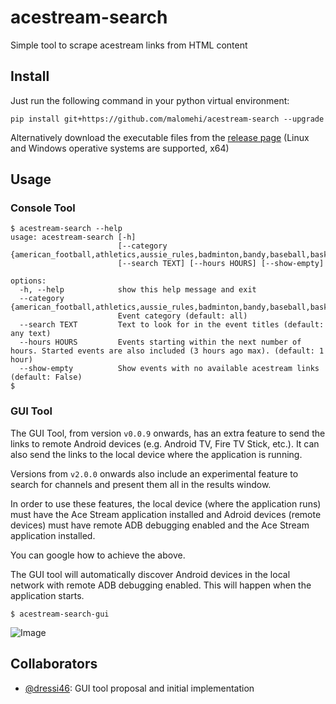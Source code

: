 # acestream-search
Simple tool to scrape acestream links from HTML content

## Install

Just run the following command in your python virtual environment:
```
pip install git+https://github.com/malomehi/acestream-search --upgrade
```

Alternatively download the executable files from the [release page](https://github.com/malomehi/acestream-search/releases) (Linux and Windows operative systems are supported, x64)

## Usage

### Console Tool

```console
$ acestream-search --help
usage: acestream-search [-h]
                        [--category {american_football,athletics,aussie_rules,badminton,bandy,baseball,basketball,beach_soccer,beach_volleyball,boxing,climbing,billiard,combat_sport,cricket,cycling,darts,field_hockey,floorball,football,futsal,golf,handball,ice_hockey,mma,netball,padel_tennis,racing,rugby_league,rugby_sevens,rugby_union,table_tennis,tennis,triathlon,volleyball,water_polo,winter_sport}]
                        [--search TEXT] [--hours HOURS] [--show-empty]

options:
  -h, --help            show this help message and exit
  --category {american_football,athletics,aussie_rules,badminton,bandy,baseball,basketball,beach_soccer,beach_volleyball,boxing,climbing,billiard,combat_sport,cricket,cycling,darts,field_hockey,floorball,football,futsal,golf,handball,ice_hockey,mma,netball,padel_tennis,racing,rugby_league,rugby_sevens,rugby_union,table_tennis,tennis,triathlon,volleyball,water_polo,winter_sport}
                        Event category (default: all)
  --search TEXT         Text to look for in the event titles (default: any text)
  --hours HOURS         Events starting within the next number of hours. Started events are also included (3 hours ago max). (default: 1 hour)
  --show-empty          Show events with no available acestream links (default: False)
$
```

### GUI Tool

The GUI Tool, from version `v0.0.9` onwards, has an extra feature to send the links to remote Android devices (e.g. Android TV, Fire TV Stick, etc.). It can also send the links to the local device where the application is running.

Versions from `v2.0.0` onwards also include an experimental feature to search for channels and present them all in the results window.

In order to use these features, the local device (where the application runs) must have the Ace Stream application installed and Adroid devices (remote devices) must have remote ADB debugging enabled and the Ace Stream application installed.

You can google how to achieve the above.

The GUI tool will automatically discover Android devices in the local network with remote ADB debugging enabled. This will happen when the application starts.

```console
$ acestream-search-gui
```

![Image](https://github.com/user-attachments/assets/437a5862-a89d-4e9c-8980-ed7c59b2595b)

## Collaborators

- [@dressi46](https://github.com/dressi46): GUI tool proposal and initial implementation
